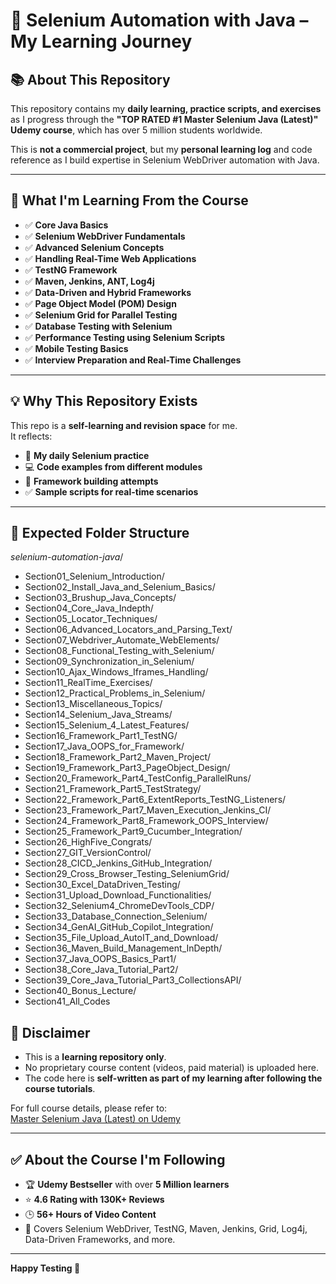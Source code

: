 # 🚀 Selenium Automation with Java – My Learning Journey

## 📚 About This Repository
This repository contains my **daily learning, practice scripts, and exercises** as I progress through the **"TOP RATED #1 Master Selenium Java (Latest)" Udemy course**, which has over 5 million students worldwide.

This is **not a commercial project**, but my **personal learning log** and code reference as I build expertise in Selenium WebDriver automation with Java.

---

## 🎯 What I'm Learning From the Course
- ✅ **Core Java Basics**
- ✅ **Selenium WebDriver Fundamentals**
- ✅ **Advanced Selenium Concepts**
- ✅ **Handling Real-Time Web Applications**
- ✅ **TestNG Framework**
- ✅ **Maven, Jenkins, ANT, Log4j**
- ✅ **Data-Driven and Hybrid Frameworks**
- ✅ **Page Object Model (POM) Design**
- ✅ **Selenium Grid for Parallel Testing**
- ✅ **Database Testing with Selenium**
- ✅ **Performance Testing using Selenium Scripts**
- ✅ **Mobile Testing Basics**
- ✅ **Interview Preparation and Real-Time Challenges**

---

## 💡 Why This Repository Exists
This repo is a **self-learning and revision space** for me.  
It reflects:
- 📅 **My daily Selenium practice**
- 💻 **Code examples from different modules**
- 🎯 **Framework building attempts**
- ✅ **Sample scripts for real-time scenarios**

---
## 📂 Expected Folder Structure

*selenium-automation-java*/
- Section01_Selenium_Introduction/
- Section02_Install_Java_and_Selenium_Basics/
- Section03_Brushup_Java_Concepts/
- Section04_Core_Java_Indepth/
- Section05_Locator_Techniques/
- Section06_Advanced_Locators_and_Parsing_Text/
- Section07_Webdriver_Automate_WebElements/
- Section08_Functional_Testing_with_Selenium/
- Section09_Synchronization_in_Selenium/
- Section10_Ajax_Windows_Iframes_Handling/
- Section11_RealTime_Exercises/
- Section12_Practical_Problems_in_Selenium/
- Section13_Miscellaneous_Topics/
- Section14_Selenium_Java_Streams/
- Section15_Selenium_4_Latest_Features/
- Section16_Framework_Part1_TestNG/
- Section17_Java_OOPS_for_Framework/
- Section18_Framework_Part2_Maven_Project/
- Section19_Framework_Part3_PageObject_Design/
- Section20_Framework_Part4_TestConfig_ParallelRuns/
- Section21_Framework_Part5_TestStrategy/
- Section22_Framework_Part6_ExtentReports_TestNG_Listeners/
- Section23_Framework_Part7_Maven_Execution_Jenkins_CI/
- Section24_Framework_Part8_Framework_OOPS_Interview/
- Section25_Framework_Part9_Cucumber_Integration/
- Section26_HighFive_Congrats/
- Section27_GIT_VersionControl/
- Section28_CICD_Jenkins_GitHub_Integration/
- Section29_Cross_Browser_Testing_SeleniumGrid/
- Section30_Excel_DataDriven_Testing/
- Section31_Upload_Download_Functionalities/
- Section32_Selenium4_ChromeDevTools_CDP/
- Section33_Database_Connection_Selenium/
- Section34_GenAI_GitHub_Copilot_Integration/
- Section35_File_Upload_AutoIT_and_Download/
- Section36_Maven_Build_Management_InDepth/
- Section37_Java_OOPS_Basics_Part1/
- Section38_Core_Java_Tutorial_Part2/
- Section39_Core_Java_Tutorial_Part3_CollectionsAPI/
- Section40_Bonus_Lecture/
- Section41_All_Codes




## 🚧 Disclaimer
- This is a **learning repository only**.  
- No proprietary course content (videos, paid material) is uploaded here.  
- The code here is **self-written as part of my learning after following the course tutorials**.

For full course details, please refer to:  
[Master Selenium Java (Latest) on Udemy](https://www.udemy.com/course/selenium-real-time-examplesinterview-questions/)

---

## ✅ About the Course I'm Following
- 🏆 **Udemy Bestseller** with over **5 Million learners**  
- ⭐ **4.6 Rating with 130K+ Reviews**  
- 🕒 **56+ Hours of Video Content**  
- 📄 Covers Selenium WebDriver, TestNG, Maven, Jenkins, Grid, Log4j, Data-Driven Frameworks, and more.

---
**Happy Testing 🚀**

